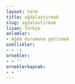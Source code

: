 ```yaml
---
layout: term
title: ağdalaştırmak
slug: agdalastirmak
lisan: Türkçe
anlamlar:
- Ağda durumuna getirmek
ozellikler:
- - -i
ornekler:
- - ''
orneklerkaynak:
- - ''
---
```

